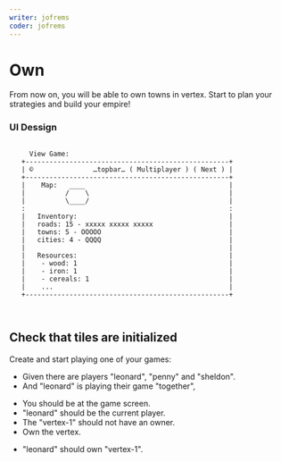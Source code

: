 ```yaml
---
writer: jofrems
coder: jofrems
---
```

# Own

From now on, you will be able to own towns in vertex. Start to plan your strategies and build your empire!


### UI Dessign

```                   
                                                                    
     View Game:                              
   +---------------------------------------------------+      
   | ©               …topbar… ( Multiplayer ) ( Next ) |
   +---------------------------------------------------+ 
   |    Map:   ____                                    |     
   |          /    \                                   |   
   |          \____/                                   |   
   :                                                   :     
   |   Inventory:                                      |      
   |   roads: 15 - xxxxx xxxxx xxxxx                   |      
   |   towns: 5 - OOOOO                                | 
   |   cities: 4 - QQQQ                                |  
   |                                                   |  
   |   Resources:                                      |  
   |    - wood: 1                                      |     
   |    - iron: 1                                      |
   |    - cereals: 1                                   |
   |    ...                                            |
   +---------------------------------------------------+      
                                                    
                                                    
```                                                                                                      

## Check that tiles are initialized

Create and start playing one of your games: 

 * Given there are players "leonard", "penny" and "sheldon".
 * And "leonard" is playing their game "together",    
 <!-- SNAPSHOT status=200 -->  
 * You should be at the game screen.  
 * "leonard" should be the current player.
 * The "vertex-1" should not have an owner.
 * Own the vertex.
 <!-- SNAPSHOT status=200 -->  
 * "leonard" should own "vertex-1".















